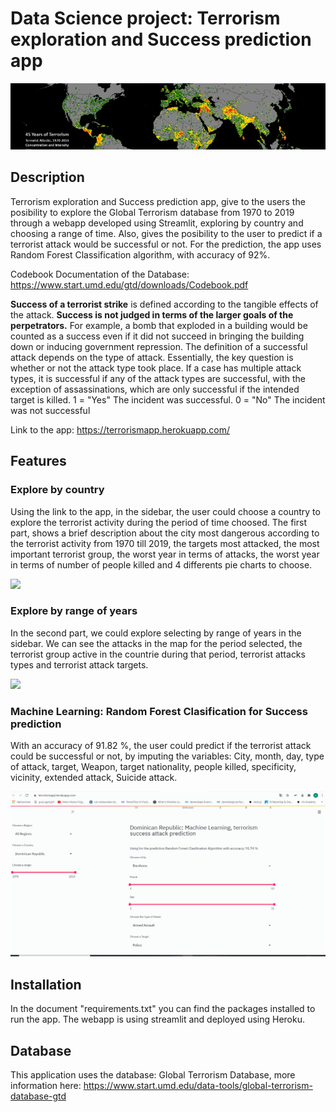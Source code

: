 # Data Science project: Terrorism exploration and Success prediction app

![](https://github.com/AlbertCos/Data_Science_project/blob/master/dataset-cover.png)

## Description
Terrorism exploration and Success prediction app, give to the users the posibility to explore the Global Terrorism database from 1970 to 2019 through a webapp developed using Streamlit, exploring by country and choosing a range of time. Also, gives the posibility to the user to predict if a terrorist attack would be successful or not. For the prediction, the app uses Random Forest Classification algorithm, with accuracy of 92%.

Codebook Documentation of the Database: https://www.start.umd.edu/gtd/downloads/Codebook.pdf

**Success of a terrorist strike** is defined according to the tangible effects of the attack. **Success is not judged in terms of the larger goals of the perpetrators.** For example, a bomb that exploded in a building would be counted as a success even if it did not succeed in bringing the building down or inducing government repression.
The definition of a successful attack depends on the type of attack. Essentially, the key question is whether or not the attack type took place. If a case has multiple attack types, it is successful if any of the attack types are successful, with the exception of assassinations, which are only successful if the intended target is killed.
    1 = "Yes" The incident was successful.
    0 = "No" The incident was not successful
   
   
Link to the app: https://terrorismapp.herokuapp.com/


## Features

### **Explore by country**
Using the link to the app, in the sidebar, the user could choose a country to explore the terrorist activity during the period of time choosed.  The first part, shows a brief description about the city most dangerous according to the terrorist activity from 1970 till 2019, the targets most attacked, the most important terrorist group, the worst year in terms of attacks, the worst year in terms of number of people killed and 4 differents pie charts to choose.

![](https://github.com/AlbertCos/Data_Science_project/blob/master/moviegif4.gif)


### **Explore by range of years**
In the second part, we could explore selecting by range of years in the sidebar. We can see the attacks in the map for the period selected, the terrorist group active in the countrie during that period, terrorist attacks types and terrorist attack targets.

![](https://github.com/AlbertCos/Data_Science_project/blob/master/project2gif.gif)


### **Machine Learning: Random Forest Clasification for Success prediction**

With an accuracy of 91.82 %, the user could predict if the terrorist attack could be successful or not, by imputing the variables: City, month, day, type of attack, target, Weapon, target nationality, people killed, specificity, vicinity, extended attack, Suicide attack.

![](https://github.com/AlbertCos/Data_Science_project/blob/master/project3gif.gif)


## Installation
In the document "requirements.txt" you can find the packages installed to run the app.
The webapp is using streamlit and deployed using Heroku.

## Database
This application uses the database: Global Terrorism Database, more information here: https://www.start.umd.edu/data-tools/global-terrorism-database-gtd
